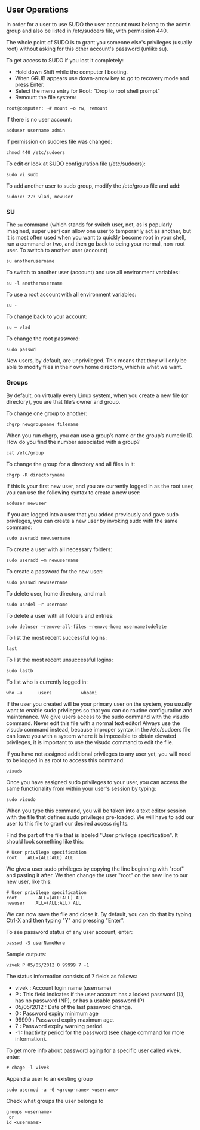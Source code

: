 ## User Operations

In order for a user to use SUDO the user account must belong to the admin group and also be listed in /etc/sudoers file, with permission 440. 

The whole point of SUDO is to grant you someone else's privileges (usually root) without asking for this other account's password (unlike su).

To get access to SUDO if you lost it completely:
- Hold down Shift while the computer I booting.
- When GRUB appears use down-arrow key to go to recovery mode and press Enter. 
- Select the menu entry for Root: "Drop to root shell prompt"
- Remount the file system: 
```
root@computer: ~# mount –o rw, remount
```
If there is no user account:
```
adduser username admin
```
If permission on sudores file was changed:
```
chmod 440 /etc/sudoers
```
To edit or look at SUDO configuration file (/etc/sudoers):
```
sudo vi sudo
```
To add another user to sudo group, modify the /etc/group file and add:
```
sudo:x: 27: vlad, newuser
```

### SU
The `su` command (which stands for switch user, not, as is popularly imagined, super user) can allow
one user to temporarily act as another, but it is most often used when you want to quickly become
root in your shell, run a command or two, and then go back to being your normal, non-root user.
To switch to another user (account)
```
su anotherusername
```
To switch to another user (account) and use all environment variables:
```
su -l anotherusername
```
To use a root account with all environment variables:
```
su -
```
To change back to your account:
```
su – vlad
```
To change the root password:
```
sudo passwd
```
New users, by default, are unprivileged. This means that they will only be able to modify files in their own home directory, which is what we want.

### Groups
By default, on virtually every Linux system, when you create a new file (or directory), you are that file’s owner and group.

To change one group to another:
```
chgrp newgroupname filename
```
When you run chgrp, you can use a group’s name or the group’s numeric ID. How do you find the number associated with a group?
```
cat /etc/group
```
To change the group for a directory and all files in it:
```
chgrp -R directoryname
```
If this is your first new user, and you are currently logged in as the root user, you can use the following syntax to create a new user:
```
adduser newuser
```
If you are logged into a user that you added previously and gave sudo privileges, you can create a new user by invoking sudo with the same command:
```
sudo useradd newusername	
```
To create a user with all necessary folders:
```
sudo useradd –m newusername
```
To create a password for the new user:
```
sudo passwd newusername
```
To delete user, home directory, and mail:
```
sudo usrdel –r username
```
To delete a user with all folders and entries:
```
sudo deluser –remove-all-files –remove-home usernametodelete
```
To list the most recent successful logins:
```
last
```
To list the most recent unsuccessful logins:
```
sudo lastb
```
To list who is currently logged in:
```
who –u		users			whoami
```
If the user you created will be your primary user on the system, you usually want to enable sudo privileges so that you can do routine configuration and maintenance. We give users access to the sudo command with the visudo command. Never edit this file with a normal text editor! Always use the visudo command instead, because improper syntax in the /etc/sudoers file can leave you with a system where it is impossible to obtain elevated privileges, it is important to use the visudo command to edit the file.

If you have not assigned additional privileges to any user yet, you will need to be logged in as root to access this command:
```
visudo
```
Once you have assigned sudo privileges to your user, you can access the same functionality from within your user's session by typing:
```
sudo visudo
```
When you type this command, you will be taken into a text editor session with the file that defines sudo privileges pre-loaded. We will have to add our user to this file to grant our desired access rights.

Find the part of the file that is labeled "User privilege specification". It should look something like this:
```
# User privilege specification
root    ALL=(ALL:ALL) ALL
```
We give a user sudo privileges by copying the line beginning with "root" and pasting it after. We then change the user "root" on the new line to our new user, like this:
```
# User privilege specification
root        ALL=(ALL:ALL) ALL
newuser    ALL=(ALL:ALL) ALL
```
We can now save the file and close it. By default, you can do that by typing Ctrl-X and then typing "Y" and pressing "Enter".

To see password status of any user account, enter:
```
passwd -S userNameHere
```
Sample outputs:
```
vivek P 05/05/2012 0 99999 7 -1
```
The status information consists of 7 fields as follows:
- vivek : Account login name (username)
- P : This field indicates if the user account has a locked password (L), has no password (NP), or has a usable password (P)
- 05/05/2012 : Date of the last password change.
- 0 : Password expiry minimum age
- 99999 : Password expiry maximum age.
- 7 : Password expiry warning period.
- -1 : Inactivity period for the password (see chage command for more information).

To get more info about password aging for a specific user called vivek, enter:
```
# chage -l vivek
```
Append a user to an existing group
```
sudo usermod -a -G <group-name> <username>
```
Check what groups the user belongs to
```
groups <username>
 or
id <username>
```
